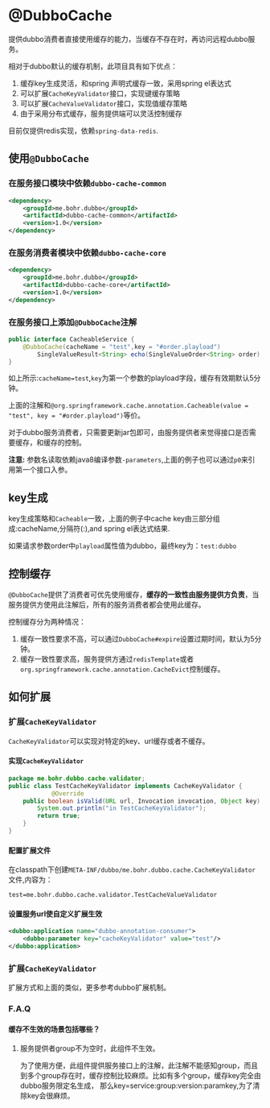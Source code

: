 # @DubboCache

提供dubbo消费者直接使用缓存的能力，当缓存不存在时，再访问远程dubbo服务。

相对于dubbo默认的缓存机制，此项目具有如下优点：

1. 缓存key生成灵活，和spring 声明式缓存一致，采用spring el表达式
2. 可以扩展`CacheKeyValidator`接口，实现键缓存策略
3. 可以扩展`CacheValueValidator`接口，实现值缓存策略
4. 由于采用分布式缓存，服务提供端可以灵活控制缓存

目前仅提供redis实现，依赖`spring-data-redis`.

## 使用`@DubboCache`

### 在服务接口模块中依赖`dubbo-cache-common`
	
```xml
<dependency>
	<groupId>me.bohr.dubbo</groupId>
	<artifactId>dubbo-cache-common</artifactId>
	<version>1.0</version>
</dependency>
```       
### 在服务消费者模块中依赖`dubbo-cache-core`

```xml
<dependency>
	<groupId>me.bohr.dubbo</groupId>
	<artifactId>dubbo-cache-core</artifactId>
	<version>1.0</version>
</dependency>
```  

### 在服务接口上添加`@DubboCache`注解

```java
public interface CacheableService {
	@DubboCache(cacheName = "test",key = "#order.playload")
		SingleValueResult<String> echo(SingleValueOrder<String> order);
}
```

如上所示:`cacheName=test`,`key`为第一个参数的playload字段，缓存有效期默认5分钟。
	
上面的注解和`@org.springframework.cache.annotation.Cacheable(value = "test", key = "#order.playload")`等价。
	
对于dubbo服务消费者，只需要更新jar包即可，由服务提供者来觉得接口是否需要缓存，和缓存的控制。

**注意:** 参数名读取依赖java8编译参数`-parameters`,上面的例子也可以通过`p0`来引用第一个接口入参。

## key生成

key生成策略和`Cacheable`一致，上面的例子中cache key由三部分组成:cacheName,分隔符(:),and spring el表达式结果.

如果请求参数order中`playload`属性值为dubbo，最终key为：`test:dubbo`

## 控制缓存

`@DubboCache`提供了消费者可优先使用缓存，**缓存的一致性由服务提供方负责**，当服务提供方使用此注解后，所有的服务消费者都会使用此缓存。

控制缓存分为两种情况：

1. 缓存一致性要求不高，可以通过`DubboCache#expire`设置过期时间，默认为5分钟。
2. 缓存一致性要求高，服务提供方通过`redisTemplate`或者`org.springframework.cache.annotation.CacheEvict`控制缓存。

## 如何扩展

### 扩展`CacheKeyValidator`

`CacheKeyValidator`可以实现对特定的key、url缓存或者不缓存。

#### 实现`CacheKeyValidator`
		
```java		
package me.bohr.dubbo.cache.validator;
public class TestCacheKeyValidator implements CacheKeyValidator {
		    @Override
	public boolean isValid(URL url, Invocation invocation, Object key) {
		System.out.println("in TestCacheKeyValidator");
		return true;
	}
}
```

#### 配置扩展文件

在classpath下创建`META-INF/dubbo/me.bohr.dubbo.cache.CacheKeyValidator`文件,内容为：

	test=me.bohr.dubbo.cache.validator.TestCacheValueValidator
	
#### 设置服务url使自定义扩展生效

```xml
<dubbo:application name="dubbo-annotation-consumer">
	<dubbo:parameter key="cacheKeyValidator" value="test"/>
</dubbo:application>

```

### 扩展`CacheKeyValidator`

扩展方式和上面的类似，更多参考dubbo扩展机制。	


### F.A.Q

#### 缓存不生效的场景包括哪些？

1. 服务提供者group不为空时，此组件不生效。

    为了使用方便，此组件提供服务接口上的注解，此注解不能感知group，而且到多个group存在时，缓存控制比较麻烦。比如有多个group，缓存key完全由dubbo服务限定名生成，
    那么key=service:group:version:paramkey,为了清除key会很麻烦。